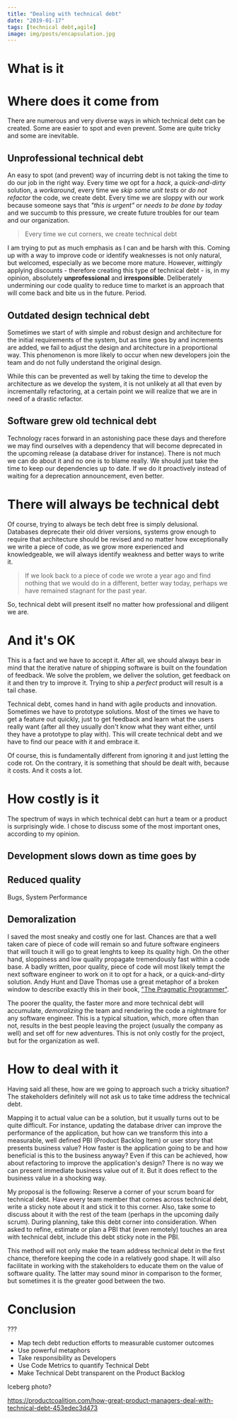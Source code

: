 ```yaml
---
title: "Dealing with technical debt"
date: "2019-01-17"
tags: [technical debt,agile]
image: img/posts/encapsulation.jpg
---
```


# What is it

# Where does it come from

There are numerous and very diverse ways in which technical debt can be created. Some are easier to spot and even prevent. Some are quite tricky and some are inevitable.

## Unprofessional technical debt

An easy to spot (and prevent) way of incurring debt is not taking the time to do our job in the right way. Every time we opt for a *hack*, a *quick-and-dirty* solution, a *workaround*, every time we *skip some unit tests* or *do not refactor* the code, we create debt. Every time we are sloppy with our work because someone says that *"this is urgent"* or *needs to be done by today* and we succumb to this pressure, we create future troubles for our team and our organization.

> Every time we cut corners, we create technical debt

I am trying to put as much emphasis as I can and be harsh with this. Coming up with a way to improve code or identify weaknesses is not only natural, but welcomed, especially as we become more mature. However, *wittingly* applying discounts - therefore creating this type of technical debt -  is, in my opinion, absolutely **unprofessional** and **irresponsible**. Deliberately undermining our code quality to reduce time to market is an approach that will come back and bite us in the future. Period.

## Outdated design technical debt

Sometimes we start of with simple and robust design and architecture for the initial requirements of the system, but as time goes by and increments are added, we fail to adjust the design and architecture in a proportional way. This phenomenon is more likely to occur when new developers join the team and do not fully understand the original design.

While this can be prevented as well by taking the time to develop the architecture as we develop the system, it is not unlikely at all that even by incrementally refactoring, at a certain point we will realize that we are in need of a drastic refactor.

## Software grew old technical debt

Technology races forward in an astonishing pace these days and therefore we may find ourselves with a dependency that will become deprecated in the upcoming release (a database driver for instance). There is not much we can do about it and no one is to blame really. We should just take the time to keep our dependencies up to date. If we do it proactively instead of waiting for a deprecation announcement, even better.

# There will always be technical debt

Of course, trying to always be tech debt free is simply delusional. Databases deprecate their old driver versions, systems grow enough to require that architecture should be revised and no matter how exceptionally we write a piece of code, as we grow more experienced and knowledgeable, we will always identify weakness and better ways to write it.

> If we look back to a piece of code we wrote a year ago and find nothing that we would do in a different, better way today, perhaps we have remained stagnant for the past year.

So, technical debt will present itself no matter how professional and diligent we are.

# And it's OK

This is a fact and we have to accept it. After all, we should always bear in mind that the iterative nature of shipping software is built on the foundation of feedback. We solve the problem, we deliver the solution, get feedback on it and then try to improve it. Trying to ship a *perfect* product will result is a tail chase.

Technical debt, comes hand in hand with agile products and innovation. Sometimes we have to prototype solutions. Most of the times we have to get a feature out quickly, just to get feedback and learn what the users really want (after all they usually don't know what they want either, until they have a prototype to play with). This will create technical debt and we have to find our peace with it and embrace it.

Of course, this is fundamentally different from ignoring it and just letting the code rot. On the contrary, it is something that should be dealt with, because it costs. And it costs a lot.

# How costly is it

The spectrum of ways in which technical debt can hurt a team or a product is surprisingly wide. I chose to discuss some of the most important ones, according to my opinion.

## Development slows down as time goes by



## Reduced quality
Bugs, System Performance

## Demoralization

I saved the most sneaky and costly one for last. Chances are that a well taken care of piece of code will remain so and future software engineers that will touch it will go to great lenghts to keep its quality high. On the other hand, sloppiness and low quality propagate tremendously fast within a code base. A badly written, poor quality, piece of code will most likely tempt the next software engineer to work on it to opt for a hack, or a quick-and-dirty solution. Andy Hunt and Dave Thomas use a great metaphor of a broken window to describe exactly this in their book, ["The Pragmatic Programmer"](https://www.goodreads.com/book/show/4099.The_Pragmatic_Programmer).

The poorer the quality, the faster more and more technical debt will accumulate, *demoralizing* the team and rendering the code a nightmare for any software engineer. This is a typical situation, which, more often than not, results in the best people leaving the project (usually the company as well) and set off for new adventures. This is not only costly for the project, but for the organization as well.

# How to deal with it

Having said all these, how are we going to approach such a tricky situation? The stakeholders definitely will not ask us to take time address the technical debt.

Mapping it to actual value can be a solution, but it usually turns out to be quite difficult. For instance, updating the database driver can improve the performance of the application, but how can we transform this into a measurable, well defined PBI (Product Backlog Item) or user story that presents business value? How faster is the application going to be and how beneficial is this to the business anyway? Even if this can be achieved, how about refactoring to improve the application's design? There is no way we can present immediate business value out of it. But it does reflect to the business value in a shocking way.

My proposal is the following: Reserve a corner of your scrum board for technical debt. Have every team member that comes across technical debt, write a sticky note about it and stick it to this corner. Also, take some to discuss about it with the rest of the team (perhaps in the upcoming daily scrum). During planning, take this debt corner into consideration. When asked to refine, estimate or plan a PBI that (even remotely) touches an area with technical debt, include this debt sticky note in the PBI.

This method will not only make the team address technical debt in the first chance, therefore keeping the code in a relatively good shape. It will also facilitate in working with the stakeholders to educate them on the value of software quality. The latter may sound minor in comparison to the former, but sometimes it is the greater good between the two.

# Conclusion




???

* Map tech debt reduction efforts to measurable customer outcomes
* Use powerful metaphors
* Take responsibility as Developers
* Use Code Metrics to quantify Technical Debt
* Make Technical Debt transparent on the Product Backlog

Iceberg photo?

https://productcoalition.com/how-great-product-managers-deal-with-technical-debt-453edec3d473
